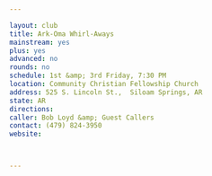 ```yaml
---

layout: club
title: Ark-Oma Whirl-Aways
mainstream: yes
plus: yes
advanced: no
rounds: no
schedule: 1st &amp; 3rd Friday, 7:30 PM
location: Community Christian Fellowship Church
address: 525 S. Lincoln St.,  Siloam Springs, AR
state: AR
directions: 
caller: Bob Loyd &amp; Guest Callers
contact: (479) 824-3950
website: 



---
```


